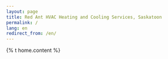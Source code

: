 ```yaml
---
layout: page
title: Red Ant HVAC Heating and Cooling Services, Saskatoon
permalink: /
lang: en
redirect_from: /en/
---
```


{% t home.content %}

<!-- Add more content and information about your business here -->
